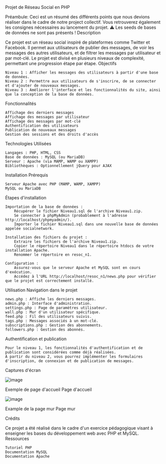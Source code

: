 Projet de Réseau Social en PHP

Préambule: Ceci est un résumé des différents points que nous devions réaliser dans le cadre de notre project collectif. Vous retrouverez également les consignes nécessaires au lancement du projet. ⚠️ Les seeds de bases de données ne sont pas présents !
Description

Ce projet est un réseau social inspiré de plateformes comme Twitter et Facebook. Il permet aux utilisateurs de publier des messages, de voir les messages des autres utilisateurs, et de filtrer les messages par utilisateur et par mot-clé. Le projet est divisé en plusieurs niveaux de complexité, permettant une progression étape par étape.
Objectifs

    Niveau 1 : Afficher les messages des utilisateurs à partir d'une base de données.
    Niveau 2 : Permettre aux utilisateurs de s'inscrire, de se connecter et d'ajouter de nouveaux messages.
    Niveau 3 : Améliorer l'interface et les fonctionnalités du site, ainsi que la conception de la base de données.

Fonctionnalités

    Affichage des derniers messages
    Affichage des messages par utilisateur
    Affichage des messages par mot-clé
    Authentification des utilisateurs
    Publication de nouveaux messages
    Gestion des sessions et des droits d'accès

Technologies Utilisées

    Langages : PHP, HTML, CSS
    Base de données : MySQL (ou MariaDB)
    Serveur : Apache (via MAMP, WAMP ou XAMPP)
    Bibliothèques : Optionnellement jQuery pour AJAX

Installation
Prérequis

    Serveur Apache avec PHP (MAMP, WAMP, XAMPP)
    MySQL ou MariaDB

Étapes d'installation

    Importation de la base de données :
        Récupérer le fichier Niveau1.sql de l'archive Niveau1.zip.
        Se connecter à phpMyAdmin (probablement à l'adresse http://localhost/phpmyadmin/).
        Importer le fichier Niveau1.sql dans une nouvelle base de données appelée socialnetwork.

    Installation des fichiers du projet :
        Extraire les fichiers de l'archive Niveau1.zip.
        Copier le répertoire Niveau1 dans le répertoire htdocs de votre installation Apache.
        Renommer le répertoire en resoc_n1.

    Configuration :
        Assurez-vous que le serveur Apache et MySQL sont en cours d'exécution.
        Accédez à l'URL http://localhost/resoc_n1/news.php pour vérifier que le projet est correctement installé.

Utilisation
Navigation dans le projet

    news.php : Affiche les derniers messages.
    admin.php : Interface d'administration.
    settings.php : Page de paramètres utilisateur.
    wall.php : Mur d'un utilisateur spécifique.
    feed.php : Fil des utilisateurs suivis.
    tags.php : Messages associés à un mot-clé.
    subscriptions.php : Gestion des abonnements.
    followers.php : Gestion des abonnés.

Authentification et publication

    Pour le niveau 1, les fonctionnalités d'authentification et de publication sont considérées comme déjà réalisées.
    À partir du niveau 2, vous pourrez implémenter les formulaires d'inscription, de connexion et de publication de messages.

Captures d'écran

![image](https://github.com/user-attachments/assets/7fa20977-490f-4df7-aafa-ff40ffbf4b72)

Exemple de page d'accueil Page d'accueil

![image](https://github.com/user-attachments/assets/e0ccbaa6-b1e3-4199-8262-0f57529f8a9a)

Example de la page mur Page mur



Crédits

Ce projet a été réalisé dans le cadre d'un exercice pédagogique visant à enseigner les bases du développement web avec PHP et MySQL.
Ressources

    Tutoriel PHP
    Documentation MySQL
    Documentation Apache
